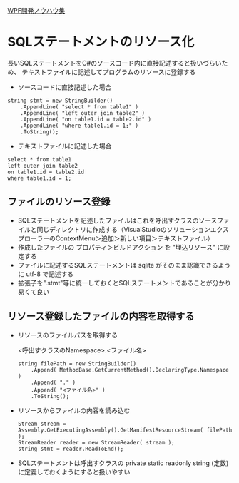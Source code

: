 <a id="TOP">

[WPF開発ノウハウ集](../index.md#TOP)
# SQLステートメントのリソース化

長いSQLステートメントをC#のソースコード内に直接記述すると扱いづらいため、
テキストファイルに記述してプログラムのリソースに登録する

- ソースコードに直接記述した場合
```
string stmt = new StringBuilder()
    .AppendLine( "select * from table1" )
    .AppendLine( "left outer join table2" )
    .AppendLine( "on table1.id = table2.id" )
    .AppendLine( "where table1.id = 1;" )
    .ToString();
```

- テキストファイルに記述した場合
```
select * from table1
left outer join table2
on table1.id = table2.id
where table1.id = 1;
```

## ファイルのリソース登録
- SQLステートメントを記述したファイルはこれを呼出すクラスのソースファイルと同じディレクトリに作成する（VisualStudioのソリューションエクスプローラーのContextMenu＞追加＞新しい項目＞テキストファイル）
- 作成したファイルの プロパティ＞ビルドアクション を "埋込リソース" に設定する
- ファイルに記述するSQLステートメントは sqlite がそのまま認識できるように utf-8 で記述する
- 拡張子を".stmt"等に統一しておくとSQLステートメントであることが分かり易くて良い

## リソース登録したファイルの内容を取得する
- リソースのファイルパスを取得する

    \<呼出すクラスのNamespace>.<ファイル名>

    ```
    string filePath = new StringBuilder()
        .Append( MethodBase.GetCurrentMethod().DeclaringType.Namespace )
        .Append( "." )
        .Append( "<ファイル名>" )
        .ToString();
    ```

- リソースからファイルの内容を読み込む

    ```
    Stream stream = Assembly.GetExecutingAssembly().GetManifestResourceStream( filePath );
    StreamReader reader = new StreamReader( stream );
    string stmt = reader.ReadToEnd();
    ```

- SQLステートメントは呼出すクラスの private static readonly string (定数)に定義しておくようにすると扱いやすい
